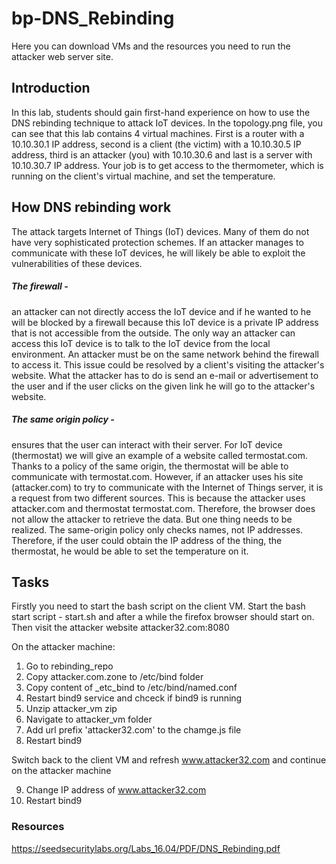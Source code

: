 # bp-DNS_Rebinding

Here you can download VMs and the resources you need to run the attacker web server site.

## Introduction
In this lab, students should gain first-hand experience on how to use the DNS rebinding technique to attack IoT devices. In the topology.png file, you can see that this lab contains 4 virtual machines. First is a router with a 10.10.30.1 IP address, second is a client (the victim) with a 10.10.30.5 IP address, third is an attacker (you) with 10.10.30.6 and last is a server with 10.10.30.7 IP address. Your job is to get access to the thermometer, which is running on the client's virtual machine, and set the temperature.

## How DNS rebinding work
The attack targets Internet of Things (IoT) devices. Many of them do not have very sophisticated protection schemes. If an attacker manages to communicate with these IoT devices, he will likely be able to exploit the vulnerabilities of these devices.
##### The firewall - 
an attacker can not directly access the IoT device and if he wanted to he will be blocked by a firewall because this IoT device is a private IP address that is not accessible from the outside. The only way an attacker can access this IoT device is to talk to the IoT device from the local environment. An attacker must be on the same network behind the firewall to access it. This issue could be resolved by a client's visiting the attacker's website. What the attacker has to do is send an e-mail or advertisement to the user and if the user clicks on the given link he will go to the attacker's website.
##### The same origin policy - 
ensures that the user can interact with their server. For IoT device (thermostat) we will give an example of a website called termostat.com. Thanks to a policy of the same origin, the thermostat will be able to communicate with termostat.com. However, if an attacker uses his site (attacker.com) to try to communicate with the Internet of Things server, it is a request from two different sources. This is because the attacker uses attacker.com and thermostat termostat.com. Therefore, the browser does not allow the attacker to retrieve the data. But one thing needs to be realized. The same-origin policy only checks names, not IP addresses. Therefore, if the user could obtain the IP address of the thing, the thermostat, he would be able to set the temperature on it.

## Tasks
Firstly you need to start the bash script on the client VM. Start the bash start script - start.sh and after a while the firefox browser should start on. Then visit the attacker website attacker32.com:8080

On the attacker machine:
1. Go to rebinding_repo
2. Copy attacker.com.zone to /etc/bind folder
3. Copy content of _etc_bind to /etc/bind/named.conf
4. Restart bind9 service and chceck if bind9 is running
5. Unzip attacker_vm zip
6. Navigate to attacker_vm folder
7. Add url prefix 'attacker32.com' to the chamge.js file
8. Restart bind9

Switch back to the client VM and refresh www.attacker32.com and continue on the attacker machine

9. Change IP address of www.attacker32.com
10. Restart bind9

### Resources
https://seedsecuritylabs.org/Labs_16.04/PDF/DNS_Rebinding.pdf
